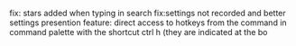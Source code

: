 fix: stars added when typing in search
fix:settings not recorded and better settings presention
feature: direct access to hotkeys from the command in command palette with the shortcut ctrl h (they are indicated at the bo